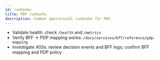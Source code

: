 ```yaml
---
id: runbooks
title: PDP runbooks
description: Common operational runbooks for PDP.
---
```


- Validate health: check `/health` and `/metrics`
- Verify BFF → PDP mapping works: `/docs/services/bff/reference/pdp-mapping`
- Investigate 403s: review decision events and BFF logs; confirm BFF mapping and PDP policy



